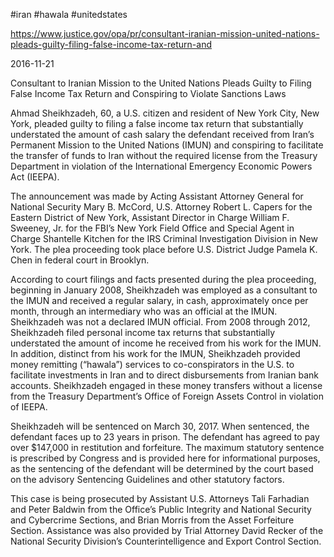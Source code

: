 #iran 
#hawala 
#unitedstates 

https://www.justice.gov/opa/pr/consultant-iranian-mission-united-nations-pleads-guilty-filing-false-income-tax-return-and

2016-11-21

Consultant to Iranian Mission to the United Nations Pleads Guilty to Filing False Income Tax Return and Conspiring to Violate Sanctions Laws

Ahmad Sheikhzadeh, 60, a U.S. citizen and resident of New York City, New York, pleaded guilty to filing a false income tax return that substantially understated the amount of cash salary the defendant received from Iran’s Permanent Mission to the United Nations (IMUN) and conspiring to facilitate the transfer of funds to Iran without the required license from the Treasury Department in violation of the International Emergency Economic Powers Act (IEEPA). 

The announcement was made by Acting Assistant Attorney General for National Security Mary B. McCord, U.S. Attorney Robert L. Capers for the Eastern District of New York, Assistant Director in Charge William F. Sweeney, Jr. for the FBI’s New York Field Office and Special Agent in Charge Shantelle Kitchen for the IRS Criminal Investigation Division in New York. The plea proceeding took place before U.S. District Judge Pamela K. Chen in federal court in Brooklyn.

According to court filings and facts presented during the plea proceeding, beginning in January 2008, Sheikhzadeh was employed as a consultant to the IMUN and received a regular salary, in cash, approximately once per month, through an intermediary who was an official at the IMUN. Sheikhzadeh was not a declared IMUN official. From 2008 through 2012, Sheikhzadeh filed personal income tax returns that substantially understated the amount of income he received from his work for the IMUN. In addition, distinct from his work for the IMUN, Sheikhzadeh provided money remitting (“hawala”) services to co-conspirators in the U.S. to facilitate investments in Iran and to direct disbursements from Iranian bank accounts. Sheikhzadeh engaged in these money transfers without a license from the Treasury Department’s Office of Foreign Assets Control in violation of IEEPA.

Sheikhzadeh will be sentenced on March 30, 2017. When sentenced, the defendant faces up to 23 years in prison. The defendant has agreed to pay over $147,000 in restitution and forfeiture. The maximum statutory sentence is prescribed by Congress and is provided here for informational purposes, as the sentencing of the defendant will be determined by the court based on the advisory Sentencing Guidelines and other statutory factors.

This case is being prosecuted by Assistant U.S. Attorneys Tali Farhadian and Peter Baldwin from the Office’s Public Integrity and National Security and Cybercrime Sections, and Brian Morris from the Asset Forfeiture Section.  Assistance was also provided by Trial Attorney David Recker of the National Security Division’s Counterintelligence and Export Control Section.